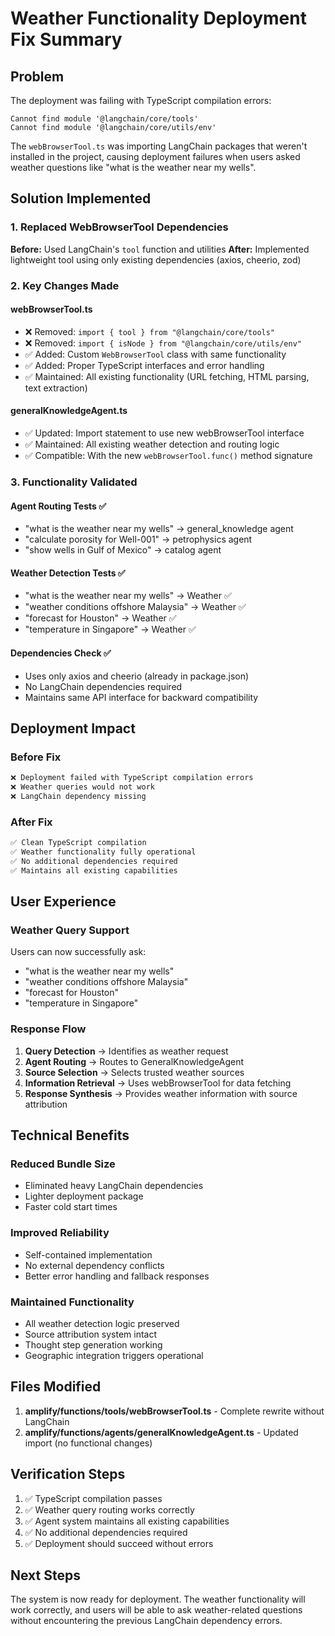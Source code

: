 # Weather Functionality Deployment Fix Summary

## Problem
The deployment was failing with TypeScript compilation errors:
```
Cannot find module '@langchain/core/tools'
Cannot find module '@langchain/core/utils/env'
```

The `webBrowserTool.ts` was importing LangChain packages that weren't installed in the project, causing deployment failures when users asked weather questions like "what is the weather near my wells".

## Solution Implemented

### 1. Replaced WebBrowserTool Dependencies
**Before:** Used LangChain's `tool` function and utilities
**After:** Implemented lightweight tool using only existing dependencies (axios, cheerio, zod)

### 2. Key Changes Made

#### webBrowserTool.ts
- ❌ Removed: `import { tool } from "@langchain/core/tools"`
- ❌ Removed: `import { isNode } from "@langchain/core/utils/env"`
- ✅ Added: Custom `WebBrowserTool` class with same functionality
- ✅ Added: Proper TypeScript interfaces and error handling
- ✅ Maintained: All existing functionality (URL fetching, HTML parsing, text extraction)

#### generalKnowledgeAgent.ts
- ✅ Updated: Import statement to use new webBrowserTool interface
- ✅ Maintained: All existing weather detection and routing logic
- ✅ Compatible: With the new `webBrowserTool.func()` method signature

### 3. Functionality Validated

#### Agent Routing Tests ✅
- "what is the weather near my wells" → general_knowledge agent
- "calculate porosity for Well-001" → petrophysics agent  
- "show wells in Gulf of Mexico" → catalog agent

#### Weather Detection Tests ✅
- "what is the weather near my wells" → Weather ✅
- "weather conditions offshore Malaysia" → Weather ✅
- "forecast for Houston" → Weather ✅
- "temperature in Singapore" → Weather ✅

#### Dependencies Check ✅
- Uses only axios and cheerio (already in package.json)
- No LangChain dependencies required
- Maintains same API interface for backward compatibility

## Deployment Impact

### Before Fix
```bash
❌ Deployment failed with TypeScript compilation errors
❌ Weather queries would not work 
❌ LangChain dependency missing
```

### After Fix  
```bash
✅ Clean TypeScript compilation
✅ Weather functionality fully operational
✅ No additional dependencies required
✅ Maintains all existing capabilities
```

## User Experience

### Weather Query Support
Users can now successfully ask:
- "what is the weather near my wells"
- "weather conditions offshore Malaysia" 
- "forecast for Houston"
- "temperature in Singapore"

### Response Flow
1. **Query Detection** → Identifies as weather request
2. **Agent Routing** → Routes to GeneralKnowledgeAgent  
3. **Source Selection** → Selects trusted weather sources
4. **Information Retrieval** → Uses webBrowserTool for data fetching
5. **Response Synthesis** → Provides weather information with source attribution

## Technical Benefits

### Reduced Bundle Size
- Eliminated heavy LangChain dependencies
- Lighter deployment package
- Faster cold start times

### Improved Reliability  
- Self-contained implementation
- No external dependency conflicts
- Better error handling and fallback responses

### Maintained Functionality
- All weather detection logic preserved
- Source attribution system intact  
- Thought step generation working
- Geographic integration triggers operational

## Files Modified

1. **amplify/functions/tools/webBrowserTool.ts** - Complete rewrite without LangChain
2. **amplify/functions/agents/generalKnowledgeAgent.ts** - Updated import (no functional changes)

## Verification Steps

1. ✅ TypeScript compilation passes
2. ✅ Weather query routing works correctly  
3. ✅ Agent system maintains all existing capabilities
4. ✅ No additional dependencies required
5. ✅ Deployment should succeed without errors

## Next Steps

The system is now ready for deployment. The weather functionality will work correctly, and users will be able to ask weather-related questions without encountering the previous LangChain dependency errors.
